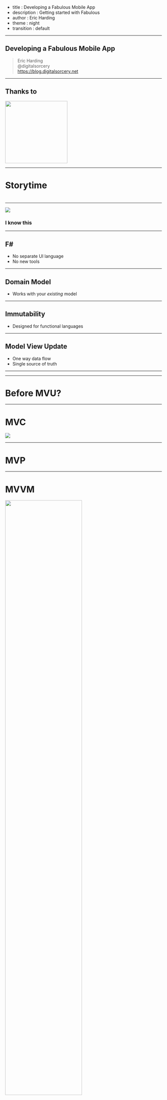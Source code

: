 - title : Developing a Fabulous Mobile App
- description : Getting started with Fabulous
- author : Eric Harding
- theme : night
- transition : default

***
<!-- theme: sky -->

## Developing a Fabulous Mobile App

> Eric Harding  
@digitalsorcery  
https://blog.digitalsorcery.net  

---

## Thanks to 
<img src="images/openfsharp.svg" width="200" />

***

# Storytime 
# <i class="fas fa-book"></i> 
<!-- Introduction to fabulous at the meetup -->

---
![](images/i-know-this.jpg)

### I know this
<!-- Even though Fabulous is relatively new
it feels familiar because most pieces stay the same
-->

---

## F#
* No separate UI language
* No new tools

---

## Domain Model
* Works with your _existing_ model
<!-- make illegal states unrepresentable -->

---

## Immutability
* Designed for functional languages
<!-- Never have to add a setter -->

---
## Model View Update
* One way data flow
* Single source of truth

---

***

# Before MVU?

---

# MVC

![](images/Abe_Simpson.png)
<!-- The classic UI pattern, 
MVC Smalltalk 79
40th birthday this year
Ask 5 developers what MVC is and you'll get 5 answers
-->

---

# MVP
<!-- when you do a talk on MVCJJK --> 

---

# MVVM

<img src="images/MVVMPattern.png" width="70%" />

<!-- Accidental complexity
separate designer tooling
code like constructs (behaviors, converters)
A lot to learn
-->

---

# MV_ 
> Where's the State?
> -- Jim Bennett

<!-- MV_ can be a bit vague.  MVU is not vague.  You can tell by the type signatures 
-->

---

## Tech Support
![](images/hello_it.jpg)
<!--
Reboot to fix it is so ingrained
I physically cut my fiber. It was sticking out of the ground and I could look at both ends.
They wouldn't send someone out to fix it until I had rebooted my modem.
-->

***

# MVU

![](images/model-view-update.svg)

---

# MVU

    Model -> (Msg->unit) -> Elements
    Model -> Msg -> Model

<!-- not vague -->

---

# Model 🗿
* The **only** state
* Immutable
* 🐛 Debugable

<!--
You can't hide state anywhere else
Debugging advantages
    - reproduce problems
    - serialize state
    - Time travel debugging
-->

---

# View 👀

    Model -> (Msg->unit) -> Lightweight Element Tree


<!-- Xamarin forms DSL
Not the same as fable but that's ok
Live reload
Same language, easy refactoring
-->

---

# Update ♻

    Model -> Msg -> Model

<!-- synchronous -->

---

# Example

---

    type Model =
        { count : int }

    type Msg =
        | Increment
        | Decrement

    let init () = { count = 0 }, Cmd.none

---

    let update msg model =
        match msg with
        | Increment -> { model with count = model.count + 1 }, Cmd.none
        | Decrement -> { model with count = model.count - 1 }, Cmd.none

---

    let view (model: Model) dispatch =
        View.ContentPage(
          content = 
            View.StackLayout(
                children = [ 
                    View.Label(text = sprintf "%d" model.count, 
                        widthRequest=200.0)
                    View.Button(text = "Increment", 
                        command = (fun () -> dispatch Increment))
                    View.Button(text = "Decrement", 
                        command = (fun () -> dispatch Decrement))
                ]))

---

# Scaling
* What about components?

---

# "Triplets"
<!-- fractal components -->

---

![](images/component_sample.png)

---

    type Model = 
      { counter : Counter.Model
        text : Reverser.Model }

---
    
    type Msg = 
        | CounterMsg of Counter.Msg 
        | ReverserMsg of Reverser.Msg

---

    let init () = 
        let cstate, ccmd = Counter.init()
        let rstate, rcmd = Reverser.init()
        { counter = cstate; text = rstate }, 
        Cmd.batch [Cmd.map CounterMsg ccmd; Cmd.map ReverserMsg rcmd]

---

    let update msg model =
        match msg with
        | CounterMsg m -> 
            let (cstate, ccmd) = Counter.update m model.counter
            { model with counter = cstate }, Cmd.map CounterMsg ccmd
        | ReverserMsg m -> 
            let (rstate, rcmd) = Reverser.update m model.text
            { model with text = rstate }, Cmd.map ReverserMsg rcmd

---

    let view (model: Model) dispatch =
        View.ContentPage(
          content = View.StackLayout(
            children = [ 
                Counter.view model.counter (CounterMsg>>dispatch)
                Reverser.view model.text (ReverserMsg>>dispatch)
            ]))

---

## When?
![](images/lazy.gif)
<!--
When should I break stuff up?
Break up view/update into functions constantly
In XAML this refactoring is painful, in f# it is not
-->

***

# Fabulous
## =
### MVU + Xamarin Forms
<!-- Established technology -->

---

## Diff & Patch
![](images/vdom.png)
<!--
Lightweight
New every time
Diff algorithm behind the scenes
-->

---

# Performance

    dependsOn model.Count (fun model count -> ...)


***

# Xamarin Forms

A _Fabulous_ View
<!-- https://docs.microsoft.com/en-us/xamarin/cross-platform/get-started/introduction-to-mobile-development
-->

---

## Cross Platform

- <i class="fab fa-android"></i> Android
- <i class="fab fa-apple"></i> iOS
- <i class="fas fa-desktop"></i> Desktop

<!-- established tech -->

---

## Native Controls
* Native look & feel
* Native accessibility

---

### Complete underlying  API
### *and* 
### .NET BCL

---

## Where to look for help?

* Xamarin Forms documentation
* Elmish / Elm for patterns

***

# Experience 🎭
SameRoom

---
## Auth0

    type IAuthenticationService = 
        abstract member AuthenticateAsync : unit -> 
        Async<IdentityModel.OidcClient.LoginResult>

<!--
    implement interface for all platforms
-->

---

    let loginAuth0 onSuccess onFailure =
        let authenticationService = DependencyService.Get<IAuthenticationService>()
        let popForm = authenticationService.AuthenticateAsync()
        let success result =
            match handleLoginResult result with
            | Good r ->
                onSuccess { someId = r.IdToken }
            | Bad r -> 
                onFailure r.Error
        Async.StartWithContinuations (popForm, 
            success, onFailure, onFailure)

---

    let loginButton = 
        View.Button(
            text = "Login", 
            margin=new Thickness(0.0,10.0,0.0,0.0), 
            command=(fun _ -> 
                loginAuth0 
                    (LogInSucceeded>>dispatch) 
                    (LogInFailed>>dispatch)))

<!-- could also use a command -->

---

## Animations 
* Off the UI thread
<!--
One of the big innovations of mobile
WPF / 16ms 
-->

---

<img src="images/sameroom/scanning2.gif" Width="450" />

---

    let pulseImage dispatch (image:Image) =
        async {
            for _ in 1..10 do
                let! _ = Async.AwaitTask (image.FadeTo(0.1, 500u))
                let! _ = Async.AwaitTask (image.FadeTo(1.0, 500u))
                ()
            dispatch <| GoToFoundUsers (ChatBot.createRandomUser())
        } |> Async.StartImmediate
<!-- maybe CancellationToken? -->

---
    let private flyIn (g:Grid) =
        g.TranslationY <- 500.
        g.TranslateTo(0., 0., 1000u, Easing.BounceOut)
        |> ignore

    let view model dispatch =
        View.Grid(
            created = flyIn,
            children = [...])

<!-- animations triggered by messages -->

---

## External Data
* Commands
    - returns a message
* Subscriptions
    - dispatches multiple messages

---

<img src="images/sameroom/chat2.gif" Width="450" />

---

    let delayMsg milliseconds msg = Cmd.ofAsyncMsg (async {
        do! Async.Sleep milliseconds
        return msg
    })

---

    | GoToConversation otherUser -> 
        { model with Page = Page.Conversation { OtherUser = otherUser; Messages = []; UnsentMessage = "" } },
        Support.delayMsg 1000 
            (ChatReceived <| 
                { Message.User = otherUser; 
                  Text = ChatBot.greeting model.User })
 
---

### Xamarin Essentials

    type ILocationService =
        abstract member GetLocation : unit -> Location option

---

    let locationSub dispatch =
        let locationService = DependencyService.Get<ILocationService>()
        async {
            let loc = locationService.GetLocation()
            dispatch (Location loc)
            do! Async.Sleep 1000
        } |> Async.StartImmidiate

    ...
    Cmd.ofSub locationSub

***

# Questions?

> https://github.com/ericharding/fabulous_talk

